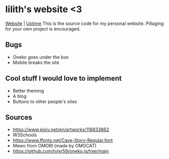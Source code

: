 # lilith's website <3

[Website](https://blueberry.moe) | [Uptime](https://stats.uptimerobot.com/dr0oiYakDZ)
This is the source code for my personal website. Pillaging for your own project is encouraged.

## Bugs

- Oneko goes under the box
- Mobile breaks the site

## Cool stuff I would love to implement

- Better theming
- A blog
- Buttons to other people's sites

## Sources  

- <https://www.pixiv.net/en/artworks/118833862>
- W3Schools
- <https://www.ffonts.net/Cave-Story-Regular.font>
- Mewo from OMORI (made by OMOCAT)
- <https://github.com/tylxr59/oneko.js/tree/main>
